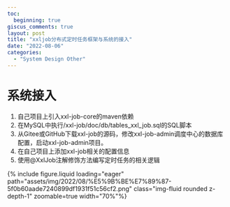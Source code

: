 ```yaml
---
toc:
  beginning: true
giscus_comments: true
layout: post
title: "xxljob分布式定时任务框架与系统的接入"
date: "2022-08-06"
categories: 
  - "System Design Other"
---
```


# 系统接入

1. 自己项目上引入xxl-job-core的maven依赖
2. 在MySQL中执行/xxl-job/doc/db/tables_xxl_job.sql的SQL脚本
3. 从Gitee或GitHub下载xxl-job的源码，修改xxl-job-admin调度中心的数据库配置，启动xxl-job-admin项目。
4. 在自己项目上添加xxl-job相关的配置信息
5. 使用@XxlJob注解修饰方法编写定时任务的相关逻辑


{% include figure.liquid loading="eager" path="assets/img/2022/08/%E5%9B%BE%E7%89%87-5f0b60aade7240899df1931f51c56cf2.png" class="img-fluid rounded z-depth-1" zoomable=true width="70%"%}
